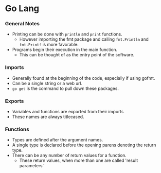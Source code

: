 # Go Lang

### General Notes

* Printing can be done with `println` and `print` functions.
  * However importing the fmt package and calling `fmt.Println` and `fmt.Printf` is more favorable.
* Programs begin their execution in the main function.
  * This can be thought of as the entry point of the software.

### Imports

* Generally found at the beginning of the code, especially if using gofmt.
* Can be a single string or a web url.
* `go get` is the command to pull down these packages.

### Exports

* Variables and functions are exported from their imports
* These names are always titlecased.

### Functions

* Types are defined after the argument names.
* A single type is declared before the opening parens denoting the return type.
* There can be any number of return values for a function.
  * These return values, when more than one are called 'result parameters'